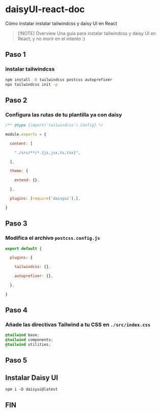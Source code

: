 # daisyUI-react-doc
Cómo instalar instalar tailwindcss y daisy UI en React

> [!NOTE] Overview
> Una guía para instalar tailwindcss y daisy UI en React; y no morir en el intento :)
>
> 


## Paso 1
### instalar tailwindcss
```bash
npm install -D tailwindcss postcss autoprefixer
npx tailwindcss init -p
```
## Paso 2
### Configura las rutas de tu plantilla ya con daisy

```js
/** @type {import('tailwindcss').Config} */

module.exports = {

  content: [

    "./src/**/*.{js,jsx,ts,tsx}",

  ],

  theme: {

    extend: {},

  },

  plugins: [require('daisyui'),],

}

```

## Paso 3
### Modifica el archivo  `postcss.config.js`

```js
export default {

  plugins: {

    tailwindcss: {},

    autoprefixer: {},

  },

}
```

## Paso 4
### Añade las directivas Tailwind a tu CSS en `./src/index.css`

``` css
@tailwind base;
@tailwind components;
@tailwind utilities;
```

## Paso 5
## Instalar Daisy UI

```
npm i -D daisyui@latest
```

## FIN
